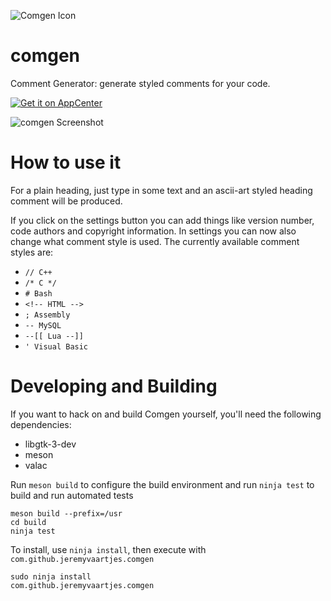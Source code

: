 ![Comgen Icon](https://raw.githubusercontent.com/jeremyvaartjes/comgen/master/comgen.png)

comgen
======

Comment Generator: generate styled comments for your code.

[![Get it on AppCenter](https://appcenter.elementary.io/badge.svg)](https://appcenter.elementary.io/com.github.jeremyvaartjes.comgen)﻿

![comgen Screenshot](https://raw.githubusercontent.com/jeremyvaartjes/comgen/master/data/screenshot-3.png)

How to use it
=============
For a plain heading, just type in some text and an ascii-art styled heading comment will be produced.

If you click on the settings button you can add things like version number, code authors and copyright information.
In settings you can now also change what comment style is used. The currently available comment styles are:
- `// C++`
- `/* C */`
- `# Bash`
- `<!-- HTML -->`
- `; Assembly`
- `-- MySQL`
- `--[[ Lua --]]`
- `' Visual Basic`

Developing and Building
=======================

If you want to hack on and build Comgen yourself, you'll need the following dependencies:

* libgtk-3-dev
* meson
* valac

Run `meson build` to configure the build environment and run `ninja test` to build and run automated tests

```
meson build --prefix=/usr
cd build
ninja test
```

To install, use `ninja install`, then execute with `com.github.jeremyvaartjes.comgen`

```
sudo ninja install
com.github.jeremyvaartjes.comgen
```
